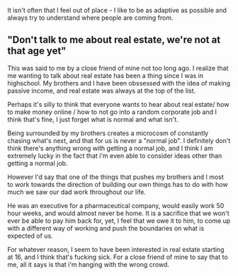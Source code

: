 It isn't often that I feel out of place - I like to be as adaptive as possible and always try to understand where people are coming from. 

<h2> "Don't talk to me about real estate, we're not at that age yet" </h2> 

This was said to me by a close friend of mine not too long ago. I realize that me wanting to talk about real estate has been a thing since I was in highschool.
My brothers and I have been obssessed with the idea of making passive income, and real estate was always at the top of the list. 

Perhaps it's silly to think that everyone wants to hear about real estate/ how to make money online / how to not go into a random corporate job
and I think that's fine, I just forget what is normal and what isn't. 

Being surrounded by my brothers creates a microcosm of constantly chasing what's next, and that for us is never a "normal job". I definitely don't think there's anything 
wrong with getting a normal job, and I think I am extremely lucky in the fact that i'm even able to consider ideas other than getting a normal job. 

However I'd say that one of the things that pushes my brothers and I most to work towards the direction of building our own things has to do with how much we saw our dad work throughout our life. 

He was an executive for a pharmaceutical company, would easily work 50 hour weeks, and would almost never be home. It is a sacrifice that we won't ever be able to pay him back for, 
yet, I feel that we owe it to him, to come up with a different way of working and push the boundaries on what is expected of us. 

For whatever reason, I seem to have been interested in real estate starting at 16, and I think that's fucking sick. 
For a close friend of mine to say that to me, all it says is that i'm hanging with the wrong crowd. 
